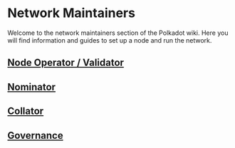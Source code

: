 # Network Maintainers

Welcome to the network maintainers section of the Polkadot wiki. Here you will find information and guides to set up a node and run the network.

## [Node Operator / Validator](./node-operator.md)

## [Nominator](./nominator.md)

## [Collator](./collator.md)

## [Governance](./governance)
